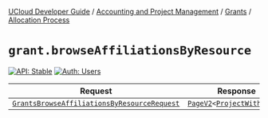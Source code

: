 [UCloud Developer Guide](/docs/developer-guide/README.md) / [Accounting and Project Management](/docs/developer-guide/accounting-and-projects/README.md) / [Grants](/docs/developer-guide/accounting-and-projects/grants/README.md) / [Allocation Process](/docs/developer-guide/accounting-and-projects/grants/grants.md)

# `grant.browseAffiliationsByResource`

[![API: Stable](https://img.shields.io/static/v1?label=API&message=Stable&color=green&style=flat-square)](/docs/developer-guide/core/api-conventions.md)
[![Auth: Users](https://img.shields.io/static/v1?label=Auth&message=Users&color=informational&style=flat-square)](/docs/developer-guide/core/types.md#role)



| Request | Response | Error |
|---------|----------|-------|
|<code><a href='#grantsbrowseaffiliationsbyresourcerequest'>GrantsBrowseAffiliationsByResourceRequest</a></code>|<code><a href='/docs/reference/dk.sdu.cloud.PageV2.md'>PageV2</a>&lt;<a href='#projectwithtitle'>ProjectWithTitle</a>&gt;</code>|<code><a href='/docs/reference/dk.sdu.cloud.CommonErrorMessage.md'>CommonErrorMessage</a></code>|



